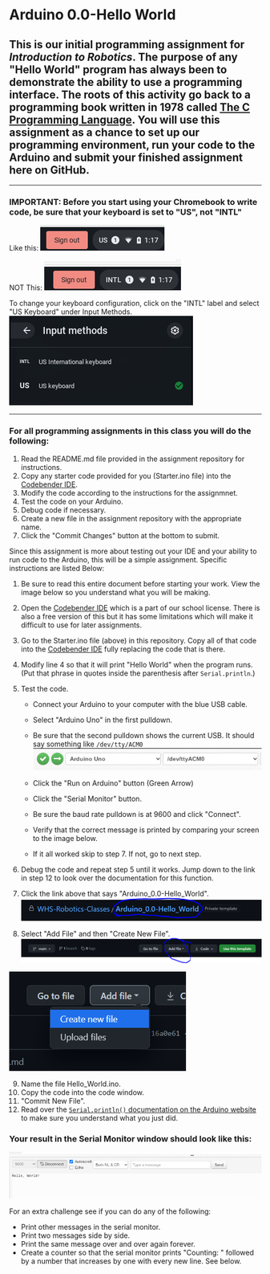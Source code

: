 # Arduino 0.0-Hello World
## This is our initial programming assignment for *Introduction to Robotics*.  The purpose of any "Hello World" program has always been to demonstrate the ability to use a programming interface.  The roots of this activity go back to a programming book written in 1978 called [The C Programming Language](https://en.wikipedia.org/wiki/The_C_Programming_Language).  You will use this assignment as a chance to set up our programming environment, run your code to the Arduino and submit your finished assignment here on GitHub.

---

### **IMPORTANT: Before you start using your Chromebook to write code, be sure that your keyboard is set to "US", not "INTL"**

Like this:
![US](https://github.com/WHS-Robotics-Classes/images/blob/main/Screenshot%202021-01-20%20at%201.17.59%20PM.png?raw=true)

NOT This:
![INTL](https://github.com/WHS-Robotics-Classes/images/blob/main/Screenshot%202021-01-20%20at%201.17.31%20PM.png?raw=true)

To change your keyboard configuration, click on the "INTL" label and select "US Keyboard" under Input Methods.
![input-methods](https://github.com/WHS-Robotics-Classes/images/blob/main/Screenshot%202021-01-20%20at%201.23.13%20PM.png?raw=true)

---

### For all programming assignments in this class you will do the following:
1. Read the README.md file provided in the assignment repository for instructions.
2. Copy any starter code provided for you (Starter.ino file) into the [Codebender IDE](https://edu.codebender.cc/class/1ajtp).
3. Modify the code according to the instructions for the assignmnet.
4. Test the code on your Arduino.
5. Debug code if necessary.
6. Create a new file in the assignment repository with the appropriate name.
7. Click the "Commit Changes" button at the bottom to submit.

Since this assignment is more about testing out your IDE and your ability to run code to the Arduino, this will be a simple assignment.  Specific instructions are listed Below:
1. Be sure to read this entire document before starting your work.  View the image below so you understand what you will be making.
2. Open the [Codebender IDE](https://edu.codebender.cc/class/1ajtp) which is a part of our school license.  There is also a free version of this but it has some limitations which will make it difficult to use for later assignments.
3. Go to the Starter.ino file (above) in this repository.  Copy all of that code into the [Codebender IDE](https://edu.codebender.cc/class/1ajtp) fully replacing the code that is there.
4. Modify line 4 so that it will print "Hello World" when the program runs.  (Put that phrase in quotes inside the parenthesis after `Serial.println`.)
5. Test the code.  
    - Connect your Arduino to your computer with the blue USB cable.  
    - Select "Arduino Uno" in the first pulldown.  
    - Be sure that the second pulldown shows the current USB.  It should say something like `/dev/tty/ACM0`
    ![pulldowns](https://github.com/WHS-Robotics-Classes/images/blob/main/Screenshot%202021-01-20%20at%2011.25.10%20AM.png?raw=true)
    
    - Click the "Run on Arduino" button (Green Arrow)
    - Click the "Serial Monitor" button.
    - Be sure the baud rate pulldown is at 9600 and click "Connect".
    - Verify that the correct message is printed by comparing your screen to the image below.
    - If it all worked skip to step 7.  If not, go to next step.
6. Debug the code and repeat step 5 until it works.  Jump down to the link in step 12 to look over the documentation for this function.
7. Click the link above that says "Arduino_0.0-Hello_World".
![arduino-hello-world](https://github.com/WHS-Robotics-Classes/images/blob/main/Repo-main.PNG?raw=true)

8. Select "Add File" and then "Create New File".
![add-file](https://github.com/WHS-Robotics-Classes/images/blob/main/add-file.PNG?raw=true)

![new-file](https://github.com/WHS-Robotics-Classes/images/blob/main/new-file.PNG?raw=true)

9. Name the file Hello_World.ino.
10. Copy the code into the code window.
11. "Commit New File".
12. Read over the [`Serial.println()` documentation on the Arduino website](https://www.arduino.cc/reference/en/language/functions/communication/serial/println/) to make sure you understand what you just did.

### Your result in the Serial Monitor window should look like this:
![Serial Monitor](https://github.com/WHS-Robotics-Classes/images/blob/main/Screenshot%202021-01-20%20at%201.16.47%20PM.png?raw=true)

For an extra challenge see if you can do any of the following:
- Print other messages in the serial monitor.
- Print two messages side by side.
- Print the same message over and over again forever.
- Create a counter so that the serial monitor prints "Counting: " followed by a number that increases by one with every new line.  See below.
